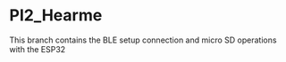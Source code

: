 # PI2_Hearme

This branch contains the BLE setup connection and micro SD operations with the ESP32





